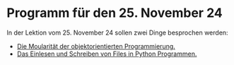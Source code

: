 # Programm für den 25. November 24

In der Lektion vom 25. November 24 sollen zwei Dinge besprochen werden:

* [Die Moularität der objektorientierten Programmierung.](modularitaet_oop.md)
* [Das Einlesen und Schreiben von Files in Python Programmen.](files.md)